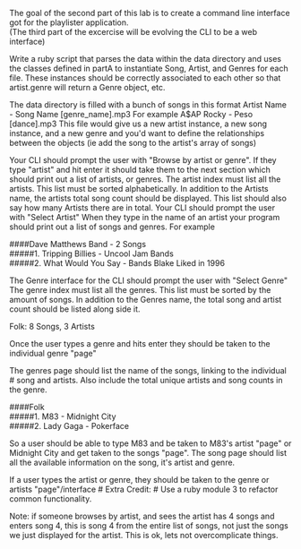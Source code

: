 The goal of the second part of this lab is to create a command line interface got for the playlister application.  
(The third part of the excercise will be evolving the CLI to be a web interface)
 
Write a ruby script that parses the data within the data directory
and uses the classes defined in partA to instantiate Song, Artist, and Genres
for each file. These instances should be correctly associated to each other
so that artist.genre will return a Genre object, etc.  
 
The data directory is filled with a bunch of songs in this format
Artist Name - Song Name [genre_name].mp3
For example A$AP Rocky - Peso [dance].mp3
This file would give us a new artist instance, a new song instance, and a new genre
and you'd want to define the relationships between the objects (ie add the song to the artist's array of songs)
 
Your CLI should prompt the user with "Browse by artist or genre".  If they type "artist" and hit enter it should take them to the next section which should print out a list of artists, or genres.  The artist index must list all the artists. This list must be sorted alphabetically.
In addition to the Artists name, the artists total song count should be displayed.  This list should also say how many Artists there are in total.  Your CLI should prompt the user with "Select Artist"
When they type in the name of an artist your program should print out a list of 
songs and genres.
For example
 
####Dave Matthews Band - 2 Songs  
#####1. Tripping Billies - Uncool Jam Bands  
#####2. What Would You Say - Bands Blake Liked in 1996  
 
The Genre interface for the CLI should prompt the user with "Select Genre"
The genre index must list all the genres. This list must be sorted by the amount of songs.
In addition to the Genres name, the total song and artist count should be listed along side it.

Folk: 8 Songs, 3 Artists
 
Once the user types a genre and hits enter they should be taken to the individual genre "page"
 
The genres page should list the name of the songs, linking to the individual
\# song and artists. Also include the total unique artists and song counts in the genre.
 
####Folk    
#####1. M83 - Midnight City  
#####2. Lady Gaga - Pokerface  
 
So a user should be able to type M83 and be taken to M83's artist "page" or Midnight City and get taken to the songs "page".  The song page should list all the available information on the song, it's artist and genre.
 
If a user types the artist or genre, they should be taken to the genre or artists "page"/interface
\# Extra Credit:
\# Use a ruby module 3 to refactor common functionality.

Note: if someone browses by artist, and sees the artist has 4 songs and enters song 4, this is song 4 from the entire list of songs, not just the songs we just displayed for the artist.  This is ok, lets not overcomplicate things.